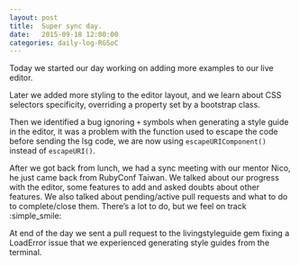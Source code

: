 ```yaml
---
layout: post
title:  Super sync day.
date:   2015-09-18 12:00:00
categories: daily-log-RGSoC
---
```

Today we started our day working on adding more examples to our live editor.

Later we added more styling to the editor layout, and we learn about CSS selectors specificity, overriding a property set by a bootstrap class.

Then we identified a bug ignoring `+` symbols when generating a style guide in the editor, it was a problem with the function used to escape the code before sending the lsg code, we are now using `escapeURIComponent()` instead of `escapeURI()`.

After we got back from lunch, we had a sync meeting with our mentor Nico, he just came back from RubyConf Taiwan. We talked about our progress with the editor, some features to add and asked doubts about other features. We also talked about pending/active pull requests and what to do to complete/close them. There’s a lot to do, but we feel on track :simple_smile:

At end of the day we sent a pull request to the livingstyleguide gem fixing a LoadError issue that we experienced generating style guides from the terminal.
